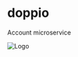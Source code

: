 # doppio

Account microservice

![Logo](https://images.squarespace-cdn.com/content/v1/53a23e7de4b0992c68a63839/1420498109105-9Z3R12XOB3XD21BMLICX/ke17ZwdGBToddI8pDm48kMh3mVmBaCAeGwqCLG3iONRZw-zPPgdn4jUwVcJE1ZvWQUxwkmyExglNqGp0IvTJZamWLI2zvYWH8K3-s_4yszcp2ryTI0HqTOaaUohrI8PIarJWwnumkapRz_nmTYj1dpaH2rx--_BA62nv3IYPJxMKMshLAGzx4R3EDFOm1kBS/_MG_1907-Edit_HR.jpg)

